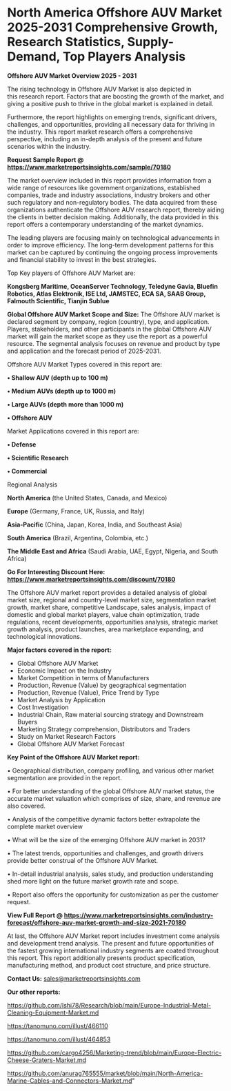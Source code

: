 # North America Offshore AUV Market 2025-2031 Comprehensive Growth, Research Statistics, Supply-Demand,  Top Players Analysis

<Strong> Offshore AUV Market Overview 2025 - 2031</strong>

The rising technology in Offshore AUV Market is also depicted in this research report. Factors that are boosting the growth of the market, and giving a positive push to thrive in the global market is explained in detail.

Furthermore, the report highlights on emerging trends, significant drivers, challenges, and opportunities, providing all necessary data for thriving in the industry. This report market research offers a comprehensive perspective, including an in-depth analysis of the present and future scenarios within the industry.

<strong>Request Sample Report @ <a href=https://www.marketreportsinsights.com/sample/70180>https://www.marketreportsinsights.com/sample/70180</a></strong>

The market overview included in this report provides information from a wide range of resources like government organizations, established companies, trade and industry associations, industry brokers and other such regulatory and non-regulatory bodies. The data acquired from these organizations authenticate the Offshore AUV research report, thereby aiding the clients in better decision making. Additionally, the data provided in this report offers a contemporary understanding of the market dynamics.

The leading players are focusing mainly on technological advancements in order to improve efficiency. The long-term development patterns for this market can be captured by continuing the ongoing process improvements and financial stability to invest in the best strategies.

Top Key players of Offshore AUV Market are:

<strong>Kongsberg Maritime, OceanServer Technology, Teledyne Gavia, Bluefin Robotics, Atlas Elektronik, ISE Ltd, JAMSTEC, ECA SA, SAAB Group, Falmouth Scientific, Tianjin Sublue</strong>

<strong><b>Global Offshore AUV Market Scope and Size:</b></strong>
The Offshore AUV market is declared segment by company, region (country), type, and application. Players, stakeholders, and other participants in the global Offshore AUV market will gain the market scope as they use the report as a powerful resource. The segmental analysis focuses on revenue and product by type and application and the forecast period of 2025-2031.

Offshore AUV Market Types covered in this report are:

<strong>• Shallow AUV (depth up to 100 m)

• Medium AUVs (depth up to 1000 m)

• Large AUVs (depth more than 1000 m)

• Offshore AUV</strong>

Market Applications covered in this report are:

<strong>• Defense

• Scientific Research

• Commercial</strong> 

Regional Analysis

<strong>North America</strong> (the United States, Canada, and Mexico)

<strong>Europe</strong> (Germany, France, UK, Russia, and Italy)

<strong>Asia-Pacific</strong> (China, Japan, Korea, India, and Southeast Asia)

<strong>South America</strong> (Brazil, Argentina, Colombia, etc.)

<strong>The Middle East and Africa</strong> (Saudi Arabia, UAE, Egypt, Nigeria, and South Africa)

<strong>Go For Interesting Discount Here: <a href=https://www.marketreportsinsights.com/discount/70180>https://www.marketreportsinsights.com/discount/70180</a></strong>

The Offshore AUV market report provides a detailed analysis of global market size, regional and country-level market size, segmentation market growth, market share, competitive Landscape, sales analysis, impact of domestic and global market players, value chain optimization, trade regulations, recent developments, opportunities analysis, strategic market growth analysis, product launches, area marketplace expanding, and technological innovations.

<strong><b>Major factors covered in the report:</b></strong>
<ul>
  <li>Global Offshore AUV Market </li>
  <li>Economic Impact on the Industry</li>
  <li>Market Competition in terms of Manufacturers</li>
  <li>Production, Revenue (Value) by geographical segmentation</li>
  <li>Production, Revenue (Value), Price Trend by Type</li>
  <li>Market Analysis by Application</li>
  <li>Cost Investigation</li>
  <li>Industrial Chain, Raw material sourcing strategy and Downstream Buyers</li>
  <li>Marketing Strategy comprehension, Distributors and Traders</li>
  <li>Study on Market Research Factors</li>
  <li>Global Offshore AUV Market Forecast</li>
</ul>

<strong><b>Key Point of the Offshore AUV Market report:</b></strong>

• Geographical distribution, company profiling, and various other market segmentation are provided in the report.

• For better understanding of the global Offshore AUV market status, the accurate market valuation which comprises of size, share, and revenue are also covered.

• Analysis of the competitive dynamic factors better extrapolate the complete market overview

• What will be the size of the emerging Offshore AUV market in 2031?

• The latest trends, opportunities and challenges, and growth drivers provide better construal of the Offshore AUV Market.

• In-detail industrial analysis, sales study, and production understanding shed more light on the future market growth rate and scope.

• Report also offers the opportunity for customization as per the customer request.

<strong><b>View Full Report @ <a href=https://www.marketreportsinsights.com/industry-forecast/offshore-auv-market-growth-and-size-2021-70180>https://www.marketreportsinsights.com/industry-forecast/offshore-auv-market-growth-and-size-2021-70180</a></b></strong>


At last, the Offshore AUV Market report includes investment come analysis and development trend analysis. The present and future opportunities of the fastest growing international industry segments are coated throughout this report. This report additionally presents product specification, manufacturing method, and product cost structure, and price structure.

<strong>Contact Us:</strong>
sales@marketreportsinsights.com

<strong>Our other reports:</strong>

<a href=https://github.com/Ishi78/Research/blob/main/Europe-Industrial-Metal-Cleaning-Equipment-Market.md>https://github.com/Ishi78/Research/blob/main/Europe-Industrial-Metal-Cleaning-Equipment-Market.md</a>

<a href=https://tanomuno.com/illust/466110>https://tanomuno.com/illust/466110</a>

<a href=https://tanomuno.com/illust/464853>https://tanomuno.com/illust/464853</a>

<a href=https://github.com/cargo4256/Marketing-trend/blob/main/Europe-Electric-Cheese-Graters-Market.md>https://github.com/cargo4256/Marketing-trend/blob/main/Europe-Electric-Cheese-Graters-Market.md</a>

<a href=https://github.com/anurag765555/market/blob/main/North-America-Marine-Cables-and-Connectors-Market.md>https://github.com/anurag765555/market/blob/main/North-America-Marine-Cables-and-Connectors-Market.md</a>"
